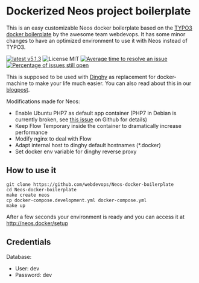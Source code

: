 # Dockerized Neos project boilerplate

This is an easy customizable Neos docker boilerplate based on the [TYPO3 docker boilerplate](https://github.com/webdevops/TYPO3-docker-boilerplate) by the awesome team webdevops.
It has some minor changes to have an optimized environment to use it with Neos instead of TYPO3.

[![latest v5.1.3](https://img.shields.io/badge/latest-v5.1.3-green.svg?style=flat)](https://github.com/webdevops/Neos-docker-boilerplate/releases/tag/5.1.3)
![License MIT](https://img.shields.io/badge/license-MIT-blue.svg?style=flat)
[![Average time to resolve an issue](http://isitmaintained.com/badge/resolution/webdevops/neos-docker-boilerplate.svg)](http://isitmaintained.com/project/webdevops/neos-docker-boilerplate "Average time to resolve an issue")
[![Percentage of issues still open](http://isitmaintained.com/badge/open/webdevops/neos-docker-boilerplate.svg)](http://isitmaintained.com/project/webdevops/neos-docker-boilerplate "Percentage of issues still open")

This is supposed to be used with [Dinghy](https://github.com/codekitchen/dinghy) as replacement for docker-machine
to make your life much easier.
You can also read about this in our [blogpost](http://blog.1drop.de/en/developing-neos-with-docker/).

Modifications made for Neos:

* Enable Ubuntu PHP7 as default app container (PHP7 in Debian is currently broken, see [this issue](https://github.com/gplessis/dotdeb-php/issues/124) on Github for details)
* Keep Flow Temporary inside the container to dramatically increase performance
* Modify nginx to deal with Flow
* Adapt internal host to dinghy default hostnames (*.docker)
* Set docker env variable for dinghy reverse proxy

## How to use it

    git clone https://github.com/webdevops/Neos-docker-boilerplate
    cd Neos-docker-boilerplate
    make create neos
    cp docker-compose.development.yml docker-compose.yml
    make up
    
After a few seconds your environment is ready and you can access it at http://neos.docker/setup

## Credentials

Database:

* User: dev
* Password: dev
